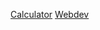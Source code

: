 [Calculator](https://uxanovav.github.io/calculator/index.html)
[Webdev](https://uxanovav.github.io/webdev/index.html)
